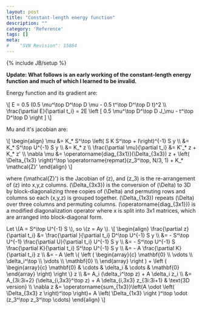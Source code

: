 ```yaml
---
layout: post
title: "Constant-length energy function"
description: ""
category: 'Reference'
tags: []
meta: 
#    "SVN Revision": 15864
---
```

{% include JB/setup %}

**Update: What follows is an early working of the constant-length energy function and much of which I learned to be invalid.**

Energy function and its gradient are:

<div>
\[
E = 0.5 (0.5 \mu^\top D^\top D \mu - 0.5 t^\top D^\top D t)^2 \\
\frac{\partial E}{\partial t_i} = 2E \left [ 0.5 \mu^\top D^\top D J_\mu - t^\top D^\top D  \right ]
\]
</div>

Mu and it's jacobian are:

<div>
\[
\begin{align}
\mu &= K_* S^\top \left( S K S^\top + I\right)^{-1} S y \\
    &= K_* S^\top U^{-1} S y \\
    &= K_* z \\
\frac{\partial \mu}{\partial t_i} 
    &= K'_* z + K_* z' \\
\nabla \mu &= \operatorname{diag_{3x1}}(\Delta_{3x3}) z + \left( \Delta_{1x3} \right)^\top \operatorname{repmat}(z_3^\top, N/3, 1) + K_* \mathcal{Z}'
\end{align}
\]

where \(\mathcal{Z}'\) is the Jacobian of \(z\), and \(z_3\) is the re-arrangement of \(z\) into x,y,z columns.  \(\Delta_{3x3}\) is the conversion of \(\Delta\) to 3D by block-diagonalizing three copies of \(\Delta\) and permuting rows and columns so each (x,y,z) is grouped together.  \(\Delta_{1x3}\) repeats \(\Delta\) over three columns and permuting columns.  \(\operatorname{diag_{3x1}}\) is a modified diagonalization operator where x is split into 3x1 matrices, which are arranged into block-diagonal form.
</div>



<div>
Let \(A = S^\top U^{-1} S \), so \(z = Ay \).
\[
\begin{align}
\frac{\partial z}{\partial t_i} &= \frac{\partial }{\partial t_i} D^\top U^{-1} S y \\
                              &= - S^\top U^{-1} \frac{\partial U}{\partial t_i} U^{-1} S y \\
                              &= - S^\top U^{-1} S \frac{\partial K}{\partial t_i} S^\top U^{-1} S y \\
                              &= - A \frac{\partial K}{\partial t_i} z \\
                              &= - A \left \{
                                      \left (
                                      \begin{array}{c} 
                                          \mathbf{0}             \\
                                          \vdots        \\
                                          \delta_i^\top \\
                                          \vdots        \\
                                          \mathbf{0}             \\
                                      \end{array} \right ) + 
                                      \left (
                                          \begin{array}{c}
                                          \mathbf{0} & \cdots & \delta_i & \cdots & \mathbf{0}
                                          \end{array} 
                                      \right) 
                                    \right \} z \\
         &= A_i (\delta_i^\top z) + A \delta_i z_i \\
         &= A_{3i:3i+2} (\delta_{i,3x3}^\top z) + A \delta_{i,3x3} z_{3i:3i+1} & \text{3D version} \\
\nabla z &= \operatorname{sum_{1x3}}\left(A \odot \left( \Delta_{3x3} z \right)^\top \right)+ A \left( \Delta_{1x3}  \right )^\top \odot (z_3^\top z_3^\top \cdots)
\end{align}
\]
</div>


